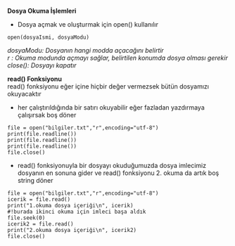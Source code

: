 **Dosya Okuma İşlemleri**<br>
* Dosya açmak ve oluşturmak için open() kullanılır
```
open(dosyaIsmi, dosyaModu)
```
*dosyaModu: Dosyanın hangi modda açacağını belirtir*<br>
*r : Okuma modunda açmayı sağlar, belirtilen konumda dosya olması gerekir*<br>
*close(): Dosyayı kapatır*<br>

**read() Fonksiyonu**<br>
read() fonksiyonu eğer içine hiçbir değer vermezsek bütün dosyamızı okuyacaktır<br>
* her çalıştırıldığında bir satırı okuyabilir eğer fazladan yazdırmaya çalışırsak boş döner
```
file = open("bilgiler.txt","r",encoding="utf-8")
print(file.readline())
print(file.readline())
print(file.readline())
file.close()
```
* read() fonksiyonuyla bir dosyayı okuduğumuzda dosya imlecimiz dosyanın en sonuna gider ve read() fonksiyonu 2. okuma da artık boş string döner
```
file = open("bilgiler.txt","r",encoding="utf-8")
icerik = file.read()
print("1.okuma dosya içeriği\n", icerik)
#!burada ikinci okuma için imleci başa aldık
file.seek(0) 
icerik2 = file.read()
print("2.okuma dosya içeriği\n", icerik2)
file.close()
```